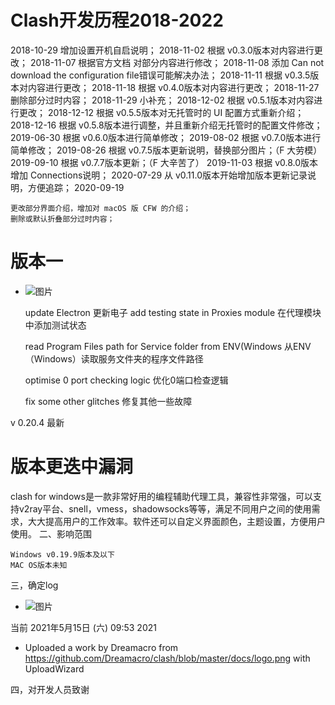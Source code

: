 # Clash开发历程2018-2022

2018-10-29 增加设置开机自启说明；
2018-11-02 根据 v0.3.0版本对内容进行更改；
2018-11-07 根据官方文档
对部分内容进行修改；
2018-11-08 添加 Can not download the configuration file错误可能解决办法；
2018-11-11 根据 v0.3.5版本对内容进行更改；
2018-11-18 根据 v0.4.0版本对内容进行更改；
2018-11-27 删除部分过时内容；
2018-11-29 小补充；
2018-12-02 根据 v0.5.1版本对内容进行更改；
2018-12-12 根据 v0.5.5版本对无托管时的 UI 配置方式重新介绍；
2018-12-16 根据 v0.5.8版本进行调整，并且重新介绍无托管时的配置文件修改；
2019-06-30 根据 v0.6.0版本进行简单修改；
2019-08-02 根据 v0.7.0版本进行简单修改；
2019-08-26 根据 v0.7.5版本更新说明，替换部分图片；（F 大劳模）
2019-09-10 根据 v0.7.7版本更新；（F 大辛苦了）
2019-11-03 根据 v0.8.0版本增加 Connections说明；
2020-07-29 从 v0.11.0版本开始增加版本更新记录说明，方便追踪；
2020-09-19

    更改部分界面介绍，增加对 macOS 版 CFW 的介绍；
    删除或默认折叠部分过时内容；
# 版本一

* ![图片](https://user-images.githubusercontent.com/79394963/192225087-bcdf189f-36ac-4fe2-92d9-8b5c5e2acde2.png)

 

    update Electron             更新电子
    add testing state in Proxies module          在代理模块中添加测试状态

    read Program Files path for Service folder from ENV(Windows        从ENV（Windows）读取服务文件夹的程序文件路径

    optimise 0 port checking logic            优化0端口检查逻辑

    fix some other glitches        修复其他一些故障


v 0.20.4 最新




# 版本更迭中漏洞

clash for windows是一款非常好用的编程辅助代理工具，兼容性非常强，可以支持v2ray平台、snell，vmess，shadowsocks等等，满足不同用户之间的使用需求，大大提高用户的工作效率。软件还可以自定义界面颜色，主题设置，方便用户使用。
二、影响范围

    Windows v0.19.9版本及以下
    MAC OS版本未知
  
三，确定log

* ![图片](https://user-images.githubusercontent.com/79394963/192226130-3d25b2b8-5fa5-44d1-8763-72d566557b30.png)

当前	2021年5月15日 (六) 09:53	2021

* Uploaded a work by Dreamacro from https://github.com/Dreamacro/clash/blob/master/docs/logo.png with UploadWizard

四，对开发人员致谢


    
